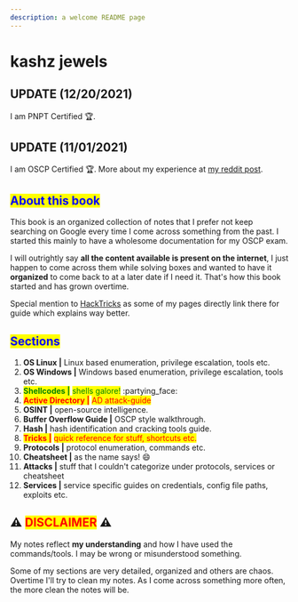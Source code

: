 ```yaml
---
description: a welcome README page
---
```


# kashz jewels

## UPDATE (12/20/2021)

I am PNPT Certified :trophy:.

## UPDATE (11/01/2021)

I am OSCP Certified :trophy:. More about my experience at [my reddit post](https://www.reddit.com/r/oscp/comments/qlay94/passed\_oscp\_my\_thoughts/).

## <mark style="color:blue;">About this book</mark>

This book is an organized collection of notes that I prefer not keep searching on Google every time I come across something from the past. I started this mainly to have a wholesome documentation for my OSCP exam.

I will outrightly say **all the content available is present on the internet**, I just happen to come across them while solving boxes and wanted to have it **organized** to come back to at a later date if I need it. That's how this book started and has grown overtime.

Special mention to [HackTricks](https://book.hacktricks.xyz) as some of my pages directly link there for guide which explains way better.

## <mark style="color:blue;">Sections</mark>

1. **OS Linux |** Linux based enumeration, privilege escalation, tools etc.
2. **OS Windows |** Windows based enumeration, privilege escalation, tools etc.
3. <mark style="color:green;">**Shellcodes |**</mark> <mark style="color:green;"></mark><mark style="color:green;">shells galore!</mark> :partying\_face:
4. <mark style="color:red;">**Active Directory |**</mark> <mark style="color:red;"></mark><mark style="color:red;">AD attack-guide</mark>
5. **OSINT |** open-source intelligence.
6. **Buffer Overflow Guide |** OSCP style walkthrough.
7. **Hash |** hash identification and cracking tools guide.
8. <mark style="color:red;">**Tricks |**</mark> <mark style="color:red;"></mark><mark style="color:red;">quick reference for stuff, shortcuts etc.</mark>
9. **Protocols |** protocol enumeration, commands etc.
10. **Cheatsheet |** as the name says! :smile:
11. **Attacks |** stuff that I couldn't categorize under protocols, services or cheatsheet
12. **Services |** service specific guides on credentials, config file paths, exploits etc.

## :warning: <mark style="color:red;">DISCLAIMER</mark> :warning:

My notes reflect **my understanding** and how I have used the commands/tools. I may be wrong or misunderstood something.

Some of my sections are very detailed, organized and others are chaos. Overtime I'll try to clean my notes. As I come across something more often, the more clean the notes will be.
